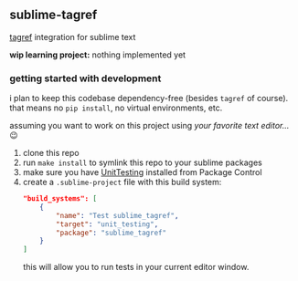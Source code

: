 ## sublime-tagref

[tagref](https://github.com/stepchowfun/tagref) integration for sublime text

**wip learning project:** nothing implemented yet

### getting started with development

i plan to keep this codebase dependency-free (besides `tagref` of course). that means no `pip
install`, no virtual environments, etc.

assuming you want to work on this project using _your favorite text editor..._ 😉

1. clone this repo
2. run `make install` to symlink this repo to your sublime packages
3. make sure you have [UnitTesting](https://github.com/SublimeText/UnitTesting) installed from
    Package Control
4. create a `.sublime-project` file with this build system:
    ```json
    "build_systems": [
        {
            "name": "Test sublime_tagref",
            "target": "unit_testing",
            "package": "sublime_tagref"
        }
    ]
    ```
    this will allow you to run tests in your current editor window.
